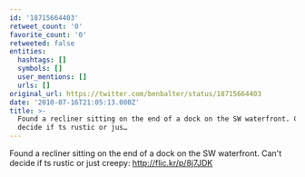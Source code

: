 ```yaml
---
id: '18715664403'
retweet_count: '0'
favorite_count: '0'
retweeted: false
entities:
  hashtags: []
  symbols: []
  user_mentions: []
  urls: []
original_url: https://twitter.com/benbalter/status/18715664403
date: '2010-07-16T21:05:13.000Z'
title: >-
  Found a recliner sitting on the end of a dock on the SW waterfront. Can't
  decide if ts rustic or jus…
---
```


Found a recliner sitting on the end of a dock on the SW waterfront. Can't decide if ts rustic or just creepy: http://flic.kr/p/8j7JDK